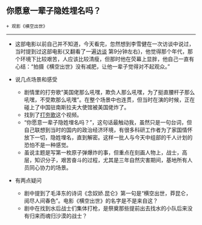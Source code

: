 ##  你愿意一辈子隐姓埋名吗？
	+ 观影《横空出世》
---

+ 这部电影以前自己并不知道，今天看完，忽然想到李雪健在一次访谈中说过，当时提到过这部电影{又翻看了一遍[访谈](http://www.le.com/ptv/vplay/21155662.html?ch=baidu_s) 第9分钟左右}，他觉得那个年代，那个环境下比较艰苦，人应该比较清瘦，但那时他在荧幕上显胖，他自己一直有心结：“拍摄《横空出世》没有减肥，让他一辈子觉得对不起观众。”


+ 说几点场景和感受
	+ 剧情里的打夯歌“美国佬那么吼嘿，欺负人那么吼嘿，为了挺直腰杆子那么吼嘿，不受欺那么吼嘿”。在整个场景中也连贯，但当时在演的时候，正在碰上了中国驻南斯拉夫大使馆被美国佬炸了。
	+ 找到了[打夯歌](http://v.youku.com/v_show/id_XMjY0OTk2Njk2.html)这个视频。
	+ “你愿意一辈子隐姓埋名吗？”，这句话最触动我，虽然只是一句台词，但自己联想到当时的国内的政治经济环境，有很多科研工作者为了家国情怀放下一切，隐姓埋名，直到解密。这样一批人与今天中组部的千人计划的恐怕不是一种感觉。
	+ 虽说主题是写第一枚原子弹爆炸的事，但重点在刻画人物上，战士，高层，知识分子，艰苦奋斗的过程，尤其是三年自然灾害期间，基地所有人员同心协力的场景。

+ 有两点疑问
	+ 剧中提到了毛泽东的诗词《念奴娇.昆仑》第一句是“横空出世，莽昆仑，阅尽人间春色”。电影《横空出世》的名字是不是来自这？
	+ 剧中在找到水后战士们集体打枪，是祭奠那些提前出去找水的小队后来没有归来而魂归沙漠的战士？